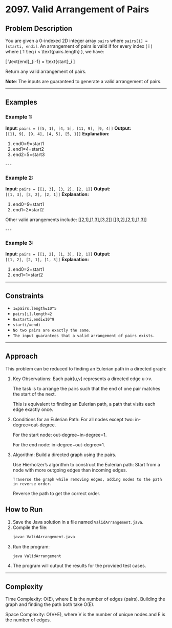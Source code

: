 # 2097. Valid Arrangement of Pairs

## Problem Description

You are given a 0-indexed 2D integer array `pairs` where `pairs[i] = [starti, endi]`. An arrangement of pairs is valid if for every index \( i \) where \( 1 \leq i < \text{pairs.length} \), we have:

\[
\text{end}\_{i-1} = \text{start}\_i
\]

Return any valid arrangement of pairs.

**Note**: The inputs are guaranteed to generate a valid arrangement of pairs.

---

## Examples

### Example 1:

**Input**:
`pairs = [[5, 1], [4, 5], [11, 9], [9, 4]]`
**Output:**  
`[[11, 9], [9, 4], [4, 5], [5, 1]]`
**Explanation:**

1. end0=9=start1
2. end1=4=start2
3. end2=5=start3

​---

### Example 2:

**Input**:
`pairs = [[1, 3], [3, 2], [2, 1]]`
**Output:**  
`[[1, 3], [3, 2], [2, 1]]`
**Explanation:**

1. end0=9=start1
2. end1=2=start2

Other valid arrangements include:
[[2,1],[1,3],[3,2]]
[[3,2],[2,1],[1,3]]

​---

### Example 3:

**Input**:
`pairs = [[1, 2], [1, 3], [2, 1]]`
**Output:**  
`[[1, 2], [2, 1], [1, 3]]`
**Explanation:**

1. end0=2=start1
2. end1=1=start2

---

## Constraints

- `1≤pairs.length≤10^5`
- `pairs[i].length=2`
- `0≤starti,endi≤10^9`
- `starti/=endi`
- `No two pairs are exactly the same.`
- `The input guarantees that a valid arrangement of pairs exists.`

---

## Approach

This problem can be reduced to finding an Eulerian path in a directed graph:

1.  Key Observations:
    Each pair[u,v] represents a directed edge u→v.

    The task is to arrange the pairs such that the end of one pair matches the start of the next.

    This is equivalent to finding an Eulerian path, a path that visits each edge exactly once.

2.  Conditions for an Eulerian Path:
    For all nodes except two:
    in-degree=out-degree.

    For the start node:
    out-degree−in-degree=1.

    For the end node:
    in-degree−out-degree=1.

3.  Algorithm:
    Build a directed graph using the pairs.

    Use Hierholzer’s algorithm to construct the Eulerian path:
    Start from a node with more outgoing edges than incoming edges.

        Traverse the graph while removing edges, adding nodes to the path in reverse order.

    Reverse the path to get the correct order.

## How to Run

1. Save the Java solution in a file named `ValidArrangement.java`.
2. Compile the file:
   ```bash
   javac ValidArrangement.java
   ```
3. Run the program:
   ```bash
   java ValidArrangement
   ```
4. The program will output the results for the provided test cases.

---

## Complexity

Time Complexity:
O(E), where E is the number of edges (pairs). Building the graph and finding the path both take O(E).

Space Complexity:
O(V+E), where V is the number of unique nodes and E is the number of edges.
